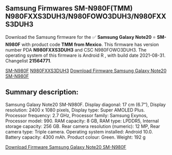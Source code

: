 <h2>Samsung Firmwares SM-N980F(TMM) N980FXXS3DUH3/N980FOWO3DUH3/N980FXXS3DUH3</h2>
Download the Samsung firmware for the ✅ <strong>Samsung Galaxy Note20 </strong> ⭐ <strong>SM-N980F</strong> with product code <strong>TMM</strong> <strong> from Mexico</strong>. This firmware has version number PDA <strong>N980FXXS3DUH3</strong> and CSC N980FOWO3DUH3. The operating system of this firmware is Android R , with build date 2021-08-31. Changelist <strong>21564771</strong>.


[SM-N980F](https://samfirm.shop/samsung/model/SM-N980F)
[N980FXXS3DUH3](https://samfirm.shop/samsung/pda/N980FXXS3DUH3)
[Download Firmware Samsung Galaxy Note20 SM-N980F](https://samfirm.shop/samsung/firmware/452200)
<h2>Summary description:</h2>
<p>Samsung Galaxy Note20 SM-N980F. Display diagonal: 17 cm (6.7"), Display resolution: 2400 x 1080 pixels, Display type: Super AMOLED Plus. Processor frequency: 2.7 GHz, Processor family: Samsung Exynos, Processor model: 990. RAM capacity: 8 GB, RAM type: LPDDR5, Internal storage capacity: 256 GB. Rear camera resolution (numeric): 12 MP, Rear camera type: Triple camera. Operating system installed: Android 10.0. Battery capacity: 4300 mAh. Product colour: Green. Weight: 192 g</p>


[Download Firmware Samsung Galaxy Note20 SM-N980F](https://samfirm.shop/samsung/firmware/452200)
